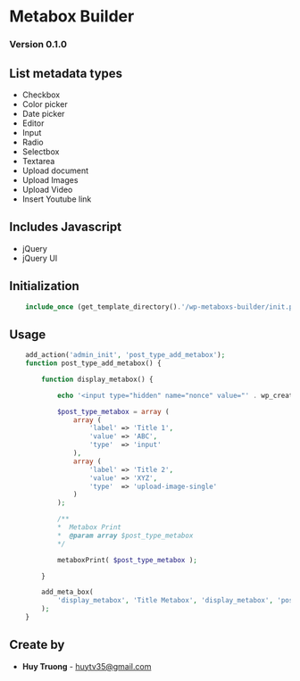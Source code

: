 # Metabox Builder
### Version 0.1.0

## List metadata types
- Checkbox
- Color picker
- Date picker
- Editor 
- Input
- Radio 
- Selectbox
- Textarea 
- Upload document
- Upload Images
- Upload Video
- Insert Youtube link

## Includes Javascript
- jQuery
- jQuery UI

## Initialization

```php 
    include_once (get_template_directory().'/wp-metaboxs-builder/init.php');
```

## Usage

```php
    add_action('admin_init', 'post_type_add_metabox');
    function post_type_add_metabox() {

        function display_metabox() {

            echo '<input type="hidden" name="nonce" value="' . wp_create_nonce('post_type_save_metabox') . '">';

            $post_type_metabox = array (
                array (
                    'label' => 'Title 1',
                    'value' => 'ABC',
                    'type'  => 'input'
                ),
                array (
                    'label' => 'Title 2',
                    'value' => 'XYZ',
                    'type'  => 'upload-image-single'
                )
            );

            /**
            *  Metabox Print
            *  @param array $post_type_metabox
            */

            metaboxPrint( $post_type_metabox );

        }

        add_meta_box( 
            'display_metabox', 'Title Metabox', 'display_metabox', 'post_type', 'normal', 'high' 
        );
    }
```

## Create by
* **Huy Truong** - [huytv35@gmail.com](mailto:huytv35@gmail.com)
